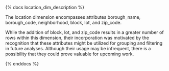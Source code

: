 {% docs location_dim_description %}

The location dimension encompasses attributes borough_name, borough_code, neighborhood, block, lot, and zip_code.

While the addition of block, lot, and zip_code results in a greater number of rows within this dimension, 
their incorporation was motivated by the recognition that these attributes might be utilized for grouping and filtering 
in future analyses. Although their usage may be infrequent, there is a possibility that they could prove valuable for 
upcoming work.

{% enddocs %}